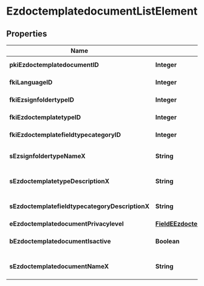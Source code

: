 

# EzdoctemplatedocumentListElement

## Properties

Name | Type | Description | Notes
------------ | ------------- | ------------- | -------------
**pkiEzdoctemplatedocumentID** | **Integer** | The unique ID of the Ezdoctemplatedocument | 
**fkiLanguageID** | **Integer** | The unique ID of the Language.  Valid values:  |Value|Description| |-|-| |1|French| |2|English| | 
**fkiEzsignfoldertypeID** | **Integer** | The unique ID of the Ezsignfoldertype. |  [optional]
**fkiEzdoctemplatetypeID** | **Integer** | The unique ID of the Ezdoctemplatetype | 
**fkiEzdoctemplatefieldtypecategoryID** | **Integer** | The unique ID of the Ezdoctemplatefieldtypecategory | 
**sEzsignfoldertypeNameX** | **String** | The name of the Ezsignfoldertype in the language of the requester |  [optional]
**sEzdoctemplatetypeDescriptionX** | **String** | The description of the Ezdoctemplatetype in the language of the requester |  [optional]
**sEzdoctemplatefieldtypecategoryDescriptionX** | **String** | The description of the Ezdoctemplatefieldtypecategory in the language of the requester |  [optional]
**eEzdoctemplatedocumentPrivacylevel** | [**FieldEEzdoctemplatedocumentPrivacylevel**](FieldEEzdoctemplatedocumentPrivacylevel.md) |  |  [optional]
**bEzdoctemplatedocumentIsactive** | **Boolean** | Whether the ezdoctemplatedocument is active or not | 
**sEzdoctemplatedocumentNameX** | **String** | The name of the Ezdoctemplatedocument in the language of the requester | 




